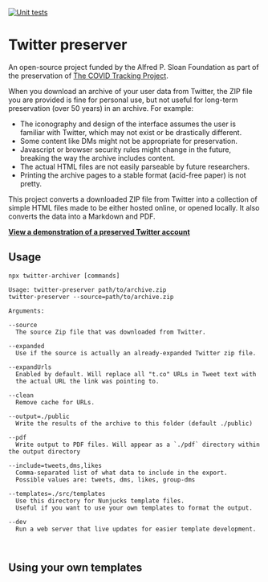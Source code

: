 [![Unit tests](https://github.com/ctp-archive/twitter-preserver/actions/workflows/test.yml/badge.svg)](https://github.com/ctp-archive/twitter-preserver/actions/workflows/test.yml)

# Twitter preserver

An open-source project funded by the Alfred P. Sloan Foundation as part of the preservation of [The COVID Tracking Project](https://covidtracking.com).

When you download an archive of your user data from Twitter, the ZIP file you are provided is fine for personal use, but not useful for long-term preservation (over 50 years) in an archive. For example:

- The iconography and design of the interface assumes the user is familiar with Twitter, which may not exist or be drastically different.
- Some content like DMs might not be appropriate for preservation.
- Javascript or browser security rules might change in the future, breaking the way the archive includes content.
- The actual HTML files are not easily parseable by future researchers.
- Printing the archive pages to a stable format (acid-free paper) is not pretty.

This project converts a downloaded ZIP file from Twitter into a collection of simple HTML files made to be either hosted online, or opened locally. It also converts the data into a Markdown and PDF.

**[View a demonstration of a preserved Twitter account](https://ctp-archive.github.io/twitter-preserver/demo)**

## Usage

`npx twitter-archiver [commands]`





```help
Usage: twitter-preserver path/to/archive.zip
twitter-preserver --source=path/to/archive.zip

Arguments:

--source
  The source Zip file that was downloaded from Twitter.

--expanded
  Use if the source is actually an already-expanded Twitter zip file.

--expandUrls
  Enabled by default. Will replace all "t.co" URLs in Tweet text with
  the actual URL the link was pointing to.

--clean
  Remove cache for URLs.

--output=./public
  Write the results of the archive to this folder (default ./public)

--pdf
  Write output to PDF files. Will appear as a `./pdf` directory within the output directory

--include=tweets,dms,likes
  Comma-separated list of what data to include in the export.
  Possible values are: tweets, dms, likes, group-dms

--templates=./src/templates
  Use this directory for Nunjucks template files.
  Useful if you want to use your own templates to format the output.

--dev
  Run a web server that live updates for easier template development.
  
  
```

## Using your own templates

```

```
